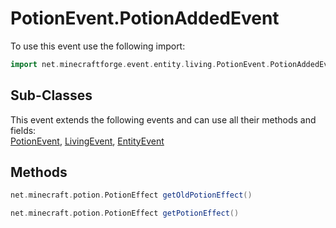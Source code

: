 # PotionEvent.PotionAddedEvent

To use this event use the following import:
```groovy
import net.minecraftforge.event.entity.living.PotionEvent.PotionAddedEvent
```

## Sub-Classes
This event extends the following events and can use all their methods and fields: <br>
[PotionEvent](potion_event.md), [LivingEvent](living_event.md), [EntityEvent](entity_event.md)

## Methods
```groovy
net.minecraft.potion.PotionEffect getOldPotionEffect()
```

```groovy
net.minecraft.potion.PotionEffect getPotionEffect()
```

